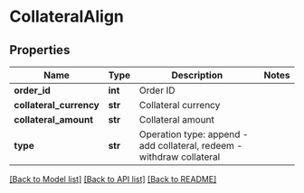 # CollateralAlign

## Properties
Name | Type | Description | Notes
------------ | ------------- | ------------- | -------------
**order_id** | **int** | Order ID | 
**collateral_currency** | **str** | Collateral currency | 
**collateral_amount** | **str** | Collateral amount | 
**type** | **str** | Operation type: append - add collateral, redeem - withdraw collateral | 

[[Back to Model list]](../README.md#documentation-for-models) [[Back to API list]](../README.md#documentation-for-api-endpoints) [[Back to README]](../README.md)


